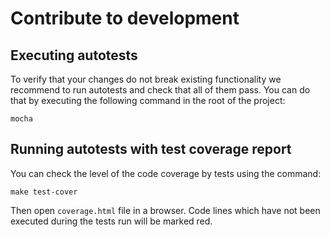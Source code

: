 # Contribute to development

## Executing autotests

To verify that your changes do not break existing functionality we recommend to run autotests and check that all of them pass. You can do that by executing the following command in the root of the project:

    mocha

## Running autotests with test coverage report

You can check the level of the code coverage by tests using the command:

    make test-cover

Then open `coverage.html` file in a browser. Code lines which have not been executed during the tests run will be marked red.
